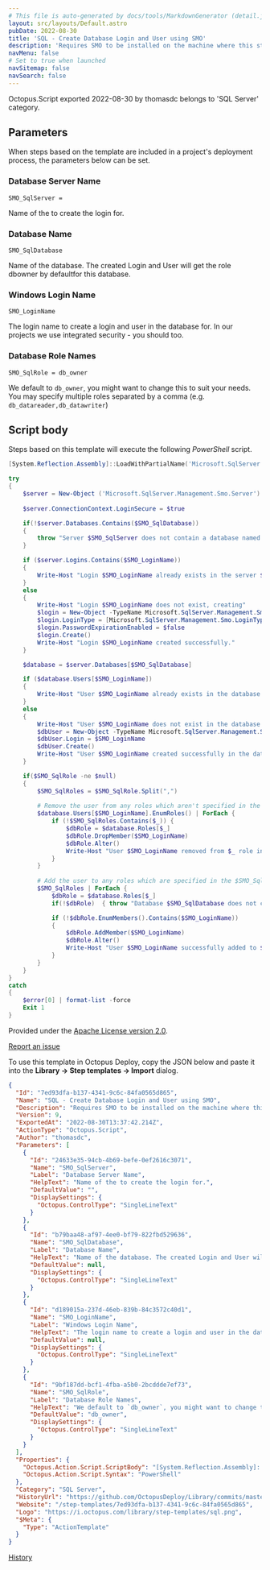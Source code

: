 ```yaml
---
# This file is auto-generated by docs/tools/MarkdownGenerator (detail.js)
layout: src/layouts/Default.astro
pubDate: 2022-08-30
title: 'SQL - Create Database Login and User using SMO'
description: 'Requires SMO to be installed on the machine where this step will be run.'
navMenu: false
# Set to true when launched
navSitemap: false
navSearch: false
---
```


Octopus.Script exported 2022-08-30 by thomasdc belongs to 'SQL Server' category.

## Parameters

When steps based on the template are included in a project's deployment process, the parameters below can be set.


<div class="param">

### Database Server Name

`SMO_SqlServer = `

Name of the to create the login for.

</div>
        
<div class="param">

### Database Name

`SMO_SqlDatabase`

Name of the database. The created Login and User will get the role dbowner by defaultfor this database.

</div>
        
<div class="param">

### Windows Login Name

`SMO_LoginName`

The login name to create a login and user in the database for. In our projects we use integrated security - you should too.

</div>
        
<div class="param">

### Database Role Names

`SMO_SqlRole = db_owner`

We default to `db_owner`, you might want to change this to suit your needs. You may specify multiple roles separated by a comma (e.g. `db_datareader,db_datawriter`)

</div>
        

## Script body

Steps based on this template will execute the following *PowerShell* script.

```powershell
[System.Reflection.Assembly]::LoadWithPartialName('Microsoft.SqlServer.SMO') | out-null

try
{
    $server = New-Object ('Microsoft.SqlServer.Management.Smo.Server') $SMO_SqlServer
    
    $server.ConnectionContext.LoginSecure = $true

    if(!$server.Databases.Contains($SMO_SqlDatabase))
    {
        throw "Server $SMO_SqlServer does not contain a database named $SMO_SqlDatabase"
    }

    if ($server.Logins.Contains($SMO_LoginName))
    {
        Write-Host "Login $SMO_LoginName already exists in the server $SMO_SqlServer"
    }
    else
    {
        Write-Host "Login $SMO_LoginName does not exist, creating"
        $login = New-Object -TypeName Microsoft.SqlServer.Management.Smo.Login -ArgumentList $SMO_SqlServer, $SMO_LoginName
        $login.LoginType = [Microsoft.SqlServer.Management.Smo.LoginType]::WindowsUser
        $login.PasswordExpirationEnabled = $false
        $login.Create()
        Write-Host "Login $SMO_LoginName created successfully."
    }

    $database = $server.Databases[$SMO_SqlDatabase]

    if ($database.Users[$SMO_LoginName])
    {
        Write-Host "User $SMO_LoginName already exists in the database $SMO_SqlDatabase"
    }
    else
    {
        Write-Host "User $SMO_LoginName does not exist in the database $SMO_SqlDatabase, creating."
        $dbUser = New-Object -TypeName Microsoft.SqlServer.Management.Smo.User -ArgumentList $database, $SMO_LoginName
        $dbUser.Login = $SMO_LoginName
        $dbUser.Create()
        Write-Host "User $SMO_LoginName created successfully in the database $SMO_SqlDatabase."
    }

    if($SMO_SqlRole -ne $null)
    {
        $SMO_SqlRoles = $SMO_SqlRole.Split(",")
            
        # Remove the user from any roles which aren't specified in the $SMO_SqlRole parameter if they are a member
        $database.Users[$SMO_LoginName].EnumRoles() | ForEach {
            if (!$SMO_SqlRoles.Contains($_)) {
                $dbRole = $database.Roles[$_]
                $dbRole.DropMember($SMO_LoginName)
                $dbRole.Alter()
                Write-Host "User $SMO_LoginName removed from $_ role in the database $SMO_SqlDatabase."
            }
        }
            
        # Add the user to any roles which are specified in the $SMO_SqlRole parameter if they are not already a member
        $SMO_SqlRoles | ForEach {
            $dbRole = $database.Roles[$_]
            if(!$dbRole)  { throw "Database $SMO_SqlDatabase does not contain a role named $_" }

            if (!$dbRole.EnumMembers().Contains($SMO_LoginName))
            {
                $dbRole.AddMember($SMO_LoginName)
                $dbRole.Alter()
                Write-Host "User $SMO_LoginName successfully added to $_ role in the database $SMO_SqlDatabase."
            }
        }
    }
}
catch
{
    $error[0] | format-list -force
    Exit 1
}
```

Provided under the [Apache License version 2.0](https://github.com/OctopusDeploy/Library/blob/master/LICENSE.txt).

[Report an issue](https://github.com/OctopusDeploy/Library/issues/new?assignees=&labels=&projects=&template=bug-report.yml&title=Issue%20with%20SQL%20-%20Create%20Database%20Login%20and%20User%20using%20SMO&step-template=SQL%20-%20Create%20Database%20Login%20and%20User%20using%20SMO)

<div class="get-json">

To use this template in Octopus Deploy, copy the JSON below and paste it into the **Library → Step templates → Import** dialog.

```json
{
  "Id": "7ed93dfa-b137-4341-9c6c-84fa0565d865",
  "Name": "SQL - Create Database Login and User using SMO",
  "Description": "Requires SMO to be installed on the machine where this step will be run.",
  "Version": 9,
  "ExportedAt": "2022-08-30T13:37:42.214Z",
  "ActionType": "Octopus.Script",
  "Author": "thomasdc",
  "Parameters": [
    {
      "Id": "24633e35-94cb-4b69-befe-0ef2616c3071",
      "Name": "SMO_SqlServer",
      "Label": "Database Server Name",
      "HelpText": "Name of the to create the login for.",
      "DefaultValue": "",
      "DisplaySettings": {
        "Octopus.ControlType": "SingleLineText"
      }
    },
    {
      "Id": "b79baa48-af97-4ee0-bf79-822fbd529636",
      "Name": "SMO_SqlDatabase",
      "Label": "Database Name",
      "HelpText": "Name of the database. The created Login and User will get the role dbowner by defaultfor this database.",
      "DefaultValue": null,
      "DisplaySettings": {
        "Octopus.ControlType": "SingleLineText"
      }
    },
    {
      "Id": "d189015a-237d-46eb-839b-84c3572c40d1",
      "Name": "SMO_LoginName",
      "Label": "Windows Login Name",
      "HelpText": "The login name to create a login and user in the database for. In our projects we use integrated security - you should too.",
      "DefaultValue": null,
      "DisplaySettings": {
        "Octopus.ControlType": "SingleLineText"
      }
    },
    {
      "Id": "9bf187dd-bcf1-4fba-a5b0-2bcddde7ef73",
      "Name": "SMO_SqlRole",
      "Label": "Database Role Names",
      "HelpText": "We default to `db_owner`, you might want to change this to suit your needs. You may specify multiple roles separated by a comma (e.g. `db_datareader,db_datawriter`)",
      "DefaultValue": "db_owner",
      "DisplaySettings": {
        "Octopus.ControlType": "SingleLineText"
      }
    }
  ],
  "Properties": {
    "Octopus.Action.Script.ScriptBody": "[System.Reflection.Assembly]::LoadWithPartialName('Microsoft.SqlServer.SMO') | out-null\n\ntry\n{\n    $server = New-Object ('Microsoft.SqlServer.Management.Smo.Server') $SMO_SqlServer\n    \n    $server.ConnectionContext.LoginSecure = $true\n\n    if(!$server.Databases.Contains($SMO_SqlDatabase))\n    {\n        throw \"Server $SMO_SqlServer does not contain a database named $SMO_SqlDatabase\"\n    }\n\n    if ($server.Logins.Contains($SMO_LoginName))\n    {\n        Write-Host \"Login $SMO_LoginName already exists in the server $SMO_SqlServer\"\n    }\n    else\n    {\n        Write-Host \"Login $SMO_LoginName does not exist, creating\"\n        $login = New-Object -TypeName Microsoft.SqlServer.Management.Smo.Login -ArgumentList $SMO_SqlServer, $SMO_LoginName\n        $login.LoginType = [Microsoft.SqlServer.Management.Smo.LoginType]::WindowsUser\n        $login.PasswordExpirationEnabled = $false\n        $login.Create()\n        Write-Host \"Login $SMO_LoginName created successfully.\"\n    }\n\n    $database = $server.Databases[$SMO_SqlDatabase]\n\n    if ($database.Users[$SMO_LoginName])\n    {\n        Write-Host \"User $SMO_LoginName already exists in the database $SMO_SqlDatabase\"\n    }\n    else\n    {\n        Write-Host \"User $SMO_LoginName does not exist in the database $SMO_SqlDatabase, creating.\"\n        $dbUser = New-Object -TypeName Microsoft.SqlServer.Management.Smo.User -ArgumentList $database, $SMO_LoginName\n        $dbUser.Login = $SMO_LoginName\n        $dbUser.Create()\n        Write-Host \"User $SMO_LoginName created successfully in the database $SMO_SqlDatabase.\"\n    }\n\n    if($SMO_SqlRole -ne $null)\n    {\n        $SMO_SqlRoles = $SMO_SqlRole.Split(\",\")\n            \n        # Remove the user from any roles which aren't specified in the $SMO_SqlRole parameter if they are a member\n        $database.Users[$SMO_LoginName].EnumRoles() | ForEach {\n            if (!$SMO_SqlRoles.Contains($_)) {\n                $dbRole = $database.Roles[$_]\n                $dbRole.DropMember($SMO_LoginName)\n                $dbRole.Alter()\n                Write-Host \"User $SMO_LoginName removed from $_ role in the database $SMO_SqlDatabase.\"\n            }\n        }\n            \n        # Add the user to any roles which are specified in the $SMO_SqlRole parameter if they are not already a member\n        $SMO_SqlRoles | ForEach {\n            $dbRole = $database.Roles[$_]\n            if(!$dbRole)  { throw \"Database $SMO_SqlDatabase does not contain a role named $_\" }\n\n            if (!$dbRole.EnumMembers().Contains($SMO_LoginName))\n            {\n                $dbRole.AddMember($SMO_LoginName)\n                $dbRole.Alter()\n                Write-Host \"User $SMO_LoginName successfully added to $_ role in the database $SMO_SqlDatabase.\"\n            }\n        }\n    }\n}\ncatch\n{\n    $error[0] | format-list -force\n    Exit 1\n}",
    "Octopus.Action.Script.Syntax": "PowerShell"
  },
  "Category": "SQL Server",
  "HistoryUrl": "https://github.com/OctopusDeploy/Library/commits/master/step-templates//opt/buildagent/work/75443764cd38076d/step-templates/sql-smo-create-login-and-user.json",
  "Website": "/step-templates/7ed93dfa-b137-4341-9c6c-84fa0565d865",
  "Logo": "https://i.octopus.com/library/step-templates/sql.png",
  "$Meta": {
    "Type": "ActionTemplate"
  }
}
```

[History](https://github.com/OctopusDeploy/Library/commits/master/step-templates/https://github.com/OctopusDeploy/Library/commits/master/step-templates//opt/buildagent/work/75443764cd38076d/step-templates/sql-smo-create-login-and-user.json)

</div>
